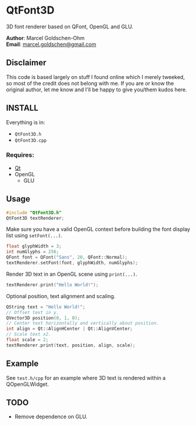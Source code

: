 # QtFont3D

3D font renderer based on QFont, OpenGL and GLU.

**Author**: Marcel Goldschen-Ohm  
**Email**:  <marcel.goldschen@gmail.com>  

## Disclaimer

This code is based largely on stuff I found online which I merely tweeked, so most of the credit does not belong with me. If you are or know the original author, let me know and I'll be happy to give you/them kudos here.

## INSTALL

Everything is in:

* `QtFont3D.h`
* `QtFont3D.cpp`

### Requires:

* [Qt](http://www.qt.io)
* OpenGL
    * GLU

## Usage

```cpp
#include "QtFont3D.h"
QtFont3D textRenderer;
```

Make sure you have a valid OpenGL context before building the font display list using `setFont(...)`.

```cpp
float glyphWidth = 3;
int numGlyphs = 256;
QFont font = QFont("Sans", 20, QFont::Normal);
textRenderer.setFont(font, glyphWidth, numGlyphs);
```

Render 3D text in an OpenGL scene using `print(...)`.

```cpp
textRenderer.print("Hello World!");
```

Optional position, text alignment and scaling.

```cpp
QString text = "Hello World!";
// Offset text in y.
QVector3D position(0, 1, 0);
// Center text horizontally and vertically about position.
int align = Qt::AlignHCenter | Qt::AlignVCenter;
// Scale text x2.
float scale = 2;
textRenderer.print(text, position, align, scale);
```

## Example

See `test.h/cpp` for an example where 3D text is rendered within a QOpenGLWidget.

## TODO

* Remove dependence on GLU.
